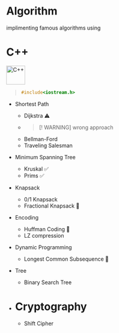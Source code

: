 # Algorithm

implimenting famous algorithms using 

# C++

<div align="left">
<img src="https://cdn.jsdelivr.net/gh/devicons/devicon@latest/icons/cplusplus/cplusplus-original.svg" height="50px" alt="C++" />
          
</div>



> ``` c++
> #include<iostream.h>
> ```


- Shortest Path
  - Dijkstra :warning:
  - > [! WARNING] 
    > wrong approach 
  - Bellman-Ford
  - Traveling Salesman

- Minimum Spanning Tree
  - Kruskal :white_check_mark:
  - Prims   :white_check_mark:

- Knapsack
  - 0/1 Knapsack
  - Fractional Knapsack  :construction:

- Encoding 
  - Huffman Coding :construction:
  - LZ compression 

- Dynamic Programming
  - Longest Common Subsequence :construction:



- Tree
  - Binary Search Tree


- # Cryptography 
  - Shift Cipher










<!--


___
- Binary Tree
- Tree Travarsal
- Expression Tree
- Insert / Delete in Binary Search Tree
- Duplicate Data Removal 
- Kruskal 
- Prims 
- Dijkstra
___
-->

